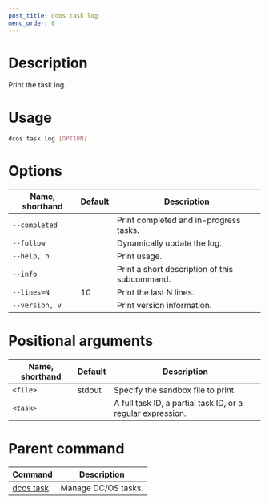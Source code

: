 ```yaml
---
post_title: dcos task log
menu_order: 0
---
```


# Description
Print the task log.

# Usage

```bash
dcos task log [OPTION]
```

# Options

| Name, shorthand | Default | Description |
|---------|-------------|-------------|
| `--completed`   |             | Print completed and in-progress tasks. |
| `--follow`   |             |  Dynamically update the log. |
| `--help, h`   |             |  Print usage. |
| `--info`   |             |  Print a short description of this subcommand. |
| `--lines=N`   |     10      |  Print the last N lines. |
| `--version, v`   |             | Print version information. | 

# Positional arguments

| Name, shorthand | Default | Description |
|---------|-------------|-------------|
| `<file>`   |  stdout  |  Specify the sandbox file to print. |
| `<task>`   |             |  A full task ID, a partial task ID, or a regular expression. |

# Parent command

| Command | Description |
|---------|-------------|
| [dcos task](/docs/1.9/usage/cli/command-reference/dcos-node/dcos-task/)   | Manage DC/OS tasks. | 